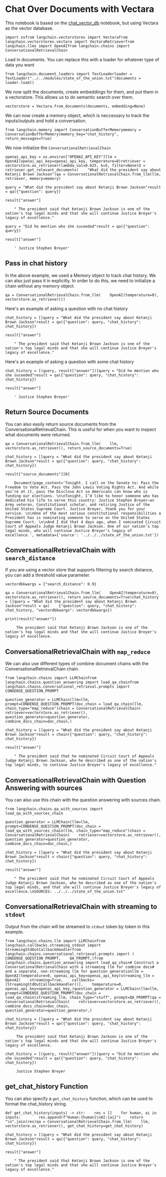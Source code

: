 Chat Over Documents with Vectara
================================

This notebook is based on the [chat\_vector\_db](https://github.com/hwchase17/langchain/blob/master/docs/modules/chains/index_examples/chat_vector_db.html) notebook, but using Vectara as the vector database.

    import osfrom langchain.vectorstores import Vectarafrom langchain.vectorstores.vectara import VectaraRetrieverfrom langchain.llms import OpenAIfrom langchain.chains import ConversationalRetrievalChain

Load in documents. You can replace this with a loader for whatever type of data you want

    from langchain.document_loaders import TextLoaderloader = TextLoader("../../modules/state_of_the_union.txt")documents = loader.load()

We now split the documents, create embeddings for them, and put them in a vectorstore. This allows us to do semantic search over them.

    vectorstore = Vectara.from_documents(documents, embedding=None)

We can now create a memory object, which is neccessary to track the inputs/outputs and hold a conversation.

    from langchain.memory import ConversationBufferMemorymemory = ConversationBufferMemory(memory_key="chat_history", return_messages=True)

We now initialize the `ConversationalRetrievalChain`

    openai_api_key = os.environ["OPENAI_API_KEY"]llm = OpenAI(openai_api_key=openai_api_key, temperature=0)retriever = vectorstore.as_retriever(lambda_val=0.025, k=5, filter=None)d = retriever.get_relevant_documents(    "What did the president say about Ketanji Brown Jackson")qa = ConversationalRetrievalChain.from_llm(llm, retriever, memory=memory)

    query = "What did the president say about Ketanji Brown Jackson"result = qa({"question": query})

    result["answer"]

        " The president said that Ketanji Brown Jackson is one of the nation's top legal minds and that she will continue Justice Breyer's legacy of excellence."

    query = "Did he mention who she suceeded"result = qa({"question": query})

    result["answer"]

        ' Justice Stephen Breyer'

Pass in chat history[​](#pass-in-chat-history "Direct link to Pass in chat history")
------------------------------------------------------------------------------------

In the above example, we used a Memory object to track chat history. We can also just pass it in explicitly. In order to do this, we need to initialize a chain without any memory object.

    qa = ConversationalRetrievalChain.from_llm(    OpenAI(temperature=0), vectorstore.as_retriever())

Here's an example of asking a question with no chat history

    chat_history = []query = "What did the president say about Ketanji Brown Jackson"result = qa({"question": query, "chat_history": chat_history})

    result["answer"]

        " The president said that Ketanji Brown Jackson is one of the nation's top legal minds and that she will continue Justice Breyer's legacy of excellence."

Here's an example of asking a question with some chat history

    chat_history = [(query, result["answer"])]query = "Did he mention who she suceeded"result = qa({"question": query, "chat_history": chat_history})

    result["answer"]

        ' Justice Stephen Breyer'

Return Source Documents[​](#return-source-documents "Direct link to Return Source Documents")
---------------------------------------------------------------------------------------------

You can also easily return source documents from the ConversationalRetrievalChain. This is useful for when you want to inspect what documents were returned.

    qa = ConversationalRetrievalChain.from_llm(    llm, vectorstore.as_retriever(), return_source_documents=True)

    chat_history = []query = "What did the president say about Ketanji Brown Jackson"result = qa({"question": query, "chat_history": chat_history})

    result["source_documents"][0]

        Document(page_content='Tonight. I call on the Senate to: Pass the Freedom to Vote Act. Pass the John Lewis Voting Rights Act. And while you’re at it, pass the Disclose Act so Americans can know who is funding our elections. \n\nTonight, I’d like to honor someone who has dedicated his life to serve this country: Justice Stephen Breyer—an Army veteran, Constitutional scholar, and retiring Justice of the United States Supreme Court. Justice Breyer, thank you for your service. \n\nOne of the most serious constitutional responsibilities a President has is nominating someone to serve on the United States Supreme Court. \n\nAnd I did that 4 days ago, when I nominated Circuit Court of Appeals Judge Ketanji Brown Jackson. One of our nation’s top legal minds, who will continue Justice Breyer’s legacy of excellence.', metadata={'source': '../../../state_of_the_union.txt'})

ConversationalRetrievalChain with `search_distance`[​](#conversationalretrievalchain-with-search_distance "Direct link to conversationalretrievalchain-with-search_distance")
-----------------------------------------------------------------------------------------------------------------------------------------------------------------------------

If you are using a vector store that supports filtering by search distance, you can add a threshold value parameter.

    vectordbkwargs = {"search_distance": 0.9}

    qa = ConversationalRetrievalChain.from_llm(    OpenAI(temperature=0), vectorstore.as_retriever(), return_source_documents=True)chat_history = []query = "What did the president say about Ketanji Brown Jackson"result = qa(    {"question": query, "chat_history": chat_history, "vectordbkwargs": vectordbkwargs})

    print(result["answer"])

         The president said that Ketanji Brown Jackson is one of the nation's top legal minds and that she will continue Justice Breyer's legacy of excellence.

ConversationalRetrievalChain with `map_reduce`[​](#conversationalretrievalchain-with-map_reduce "Direct link to conversationalretrievalchain-with-map_reduce")
--------------------------------------------------------------------------------------------------------------------------------------------------------------

We can also use different types of combine document chains with the ConversationalRetrievalChain chain.

    from langchain.chains import LLMChainfrom langchain.chains.question_answering import load_qa_chainfrom langchain.chains.conversational_retrieval.prompts import CONDENSE_QUESTION_PROMPT

    question_generator = LLMChain(llm=llm, prompt=CONDENSE_QUESTION_PROMPT)doc_chain = load_qa_chain(llm, chain_type="map_reduce")chain = ConversationalRetrievalChain(    retriever=vectorstore.as_retriever(),    question_generator=question_generator,    combine_docs_chain=doc_chain,)

    chat_history = []query = "What did the president say about Ketanji Brown Jackson"result = chain({"question": query, "chat_history": chat_history})

    result["answer"]

        " The president said that he nominated Circuit Court of Appeals Judge Ketanji Brown Jackson, who he described as one of the nation's top legal minds, to continue Justice Breyer's legacy of excellence."

ConversationalRetrievalChain with Question Answering with sources[​](#conversationalretrievalchain-with-question-answering-with-sources "Direct link to ConversationalRetrievalChain with Question Answering with sources")
---------------------------------------------------------------------------------------------------------------------------------------------------------------------------------------------------------------------------

You can also use this chain with the question answering with sources chain.

    from langchain.chains.qa_with_sources import load_qa_with_sources_chain

    question_generator = LLMChain(llm=llm, prompt=CONDENSE_QUESTION_PROMPT)doc_chain = load_qa_with_sources_chain(llm, chain_type="map_reduce")chain = ConversationalRetrievalChain(    retriever=vectorstore.as_retriever(),    question_generator=question_generator,    combine_docs_chain=doc_chain,)

    chat_history = []query = "What did the president say about Ketanji Brown Jackson"result = chain({"question": query, "chat_history": chat_history})

    result["answer"]

        " The president said that he nominated Circuit Court of Appeals Judge Ketanji Brown Jackson, who he described as one of the nation's top legal minds, and that she will continue Justice Breyer's legacy of excellence.\nSOURCES: ../../../state_of_the_union.txt"

ConversationalRetrievalChain with streaming to `stdout`[​](#conversationalretrievalchain-with-streaming-to-stdout "Direct link to conversationalretrievalchain-with-streaming-to-stdout")
-----------------------------------------------------------------------------------------------------------------------------------------------------------------------------------------

Output from the chain will be streamed to `stdout` token by token in this example.

    from langchain.chains.llm import LLMChainfrom langchain.callbacks.streaming_stdout import StreamingStdOutCallbackHandlerfrom langchain.chains.conversational_retrieval.prompts import (    CONDENSE_QUESTION_PROMPT,    QA_PROMPT,)from langchain.chains.question_answering import load_qa_chain# Construct a ConversationalRetrievalChain with a streaming llm for combine docs# and a separate, non-streaming llm for question generationllm = OpenAI(temperature=0, openai_api_key=openai_api_key)streaming_llm = OpenAI(    streaming=True,    callbacks=[StreamingStdOutCallbackHandler()],    temperature=0,    openai_api_key=openai_api_key,)question_generator = LLMChain(llm=llm, prompt=CONDENSE_QUESTION_PROMPT)doc_chain = load_qa_chain(streaming_llm, chain_type="stuff", prompt=QA_PROMPT)qa = ConversationalRetrievalChain(    retriever=vectorstore.as_retriever(),    combine_docs_chain=doc_chain,    question_generator=question_generator,)

    chat_history = []query = "What did the president say about Ketanji Brown Jackson"result = qa({"question": query, "chat_history": chat_history})

         The president said that Ketanji Brown Jackson is one of the nation's top legal minds and that she will continue Justice Breyer's legacy of excellence.

    chat_history = [(query, result["answer"])]query = "Did he mention who she suceeded"result = qa({"question": query, "chat_history": chat_history})

         Justice Stephen Breyer

get\_chat\_history Function[​](#get_chat_history-function "Direct link to get_chat_history Function")
-----------------------------------------------------------------------------------------------------

You can also specify a `get_chat_history` function, which can be used to format the chat\_history string.

    def get_chat_history(inputs) -> str:    res = []    for human, ai in inputs:        res.append(f"Human:{human}\nAI:{ai}")    return "\n".join(res)qa = ConversationalRetrievalChain.from_llm(    llm, vectorstore.as_retriever(), get_chat_history=get_chat_history)

    chat_history = []query = "What did the president say about Ketanji Brown Jackson"result = qa({"question": query, "chat_history": chat_history})

    result["answer"]

        " The president said that Ketanji Brown Jackson is one of the nation's top legal minds and that she will continue Justice Breyer's legacy of excellence."